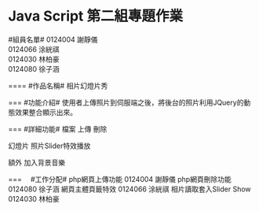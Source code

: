 Java Script 第二組專題作業
====
#組員名單#
  0124004 謝靜儀  
  0124066 涂絖祺  
  0124030 林柏豪  
  0124080 徐子涵
  
====
#作品名稱#
  相片幻燈片秀
  
===
#功能介紹#
  使用者上傳照片到伺服端之後，將後台的照片利用JQuery的動態效果整合顯示出來。
  
===
#詳細功能#
檔案
    上傳
    刪除
    
幻燈片
    照片Slider特效播放

額外
    加入背景音樂

===　
#工作分配#
  php網頁上傳功能         0124004 謝靜儀
  php網頁刪除功能         0124080 徐子涵
  網頁主體頁籤特效        0124066 涂絖祺
  相片讀取套入Slider Show 0124030 林柏豪
